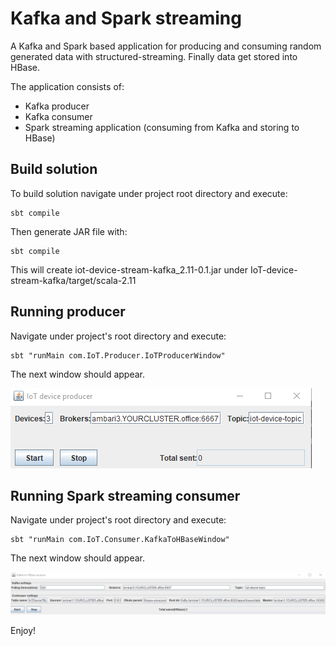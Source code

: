 # Kafka and Spark streaming
A Kafka and Spark based application for producing and consuming random generated data with structured-streaming. Finally data get stored into HBase.

The application consists of:
* Kafka producer
* Kafka consumer
* Spark streaming application (consuming from Kafka and storing to HBase)

## Build solution
To build solution navigate under project root directory and execute:
```
sbt compile
```

Then generate JAR file with:
```
sbt compile
```
This will create iot-device-stream-kafka_2.11-0.1.jar under IoT-device-stream-kafka/target/scala-2.11

## Running producer
Navigate under project's root directory and execute:
```
sbt "runMain com.IoT.Producer.IoTProducerWindow"
```
The next window should appear.

![producer](./img/2018_05_23_23_47_37_IoT_device_producer.png)

## Running Spark streaming consumer
Navigate under project's root directory and execute:
```
sbt "runMain com.IoT.Consumer.KafkaToHBaseWindow"
```
The next window should appear.

![consumer](./img/2018_05_24_00_01_25_Kafka_to_HBase_receiver.png)

Enjoy!